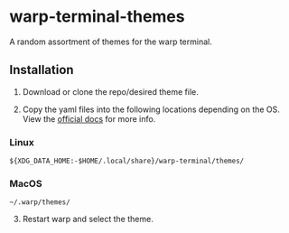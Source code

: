 # warp-terminal-themes

A random assortment of themes for the warp terminal.

## Installation

1. Download or clone the repo/desired theme file.

2. Copy the yaml files into the following locations depending on the OS. View the [official docs](https://docs.warp.dev/appearance/custom-themes) for more info.

### Linux

`${XDG_DATA_HOME:-$HOME/.local/share}/warp-terminal/themes/`

### MacOS

`~/.warp/themes/`

3. Restart warp and select the theme.
